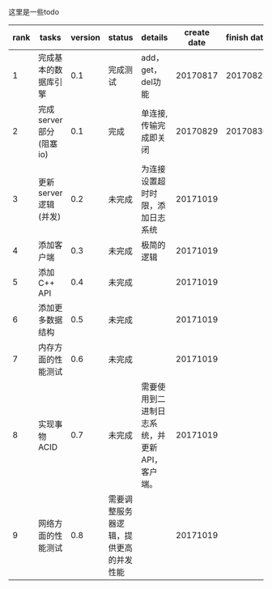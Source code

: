 
这里是一些todo

|rank|tasks|version|status|details|create date|finish date|
|-|-|-|-|-|-|-|
|1|完成基本的数据库引擎|0.1|完成测试|add，get，del功能|20170817|20170828|
|2|完成server部分(阻塞io)|0.1|完成|单连接,传输完成即关闭|20170829|20170830|
|3|更新server逻辑(并发)|0.2|未完成|为连接设置超时时限，添加日志系统|20171019||
|4|添加客户端|0.3|未完成|极简的逻辑|20171019||
|5|添加C++ API|0.4|未完成||20171019||
|6|添加更多数据结构|0.5|未完成||20171019||
|7|内存方面的性能测试|0.6|未完成||20171019||
|8|实现事物ACID|0.7|未完成|需要使用到二进制日志系统，并更新API，客户端。|20171019||
|9|网络方面的性能测试|0.8|需要调整服务器逻辑，提供更高的并发性能||20171019||